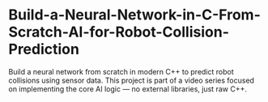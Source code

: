 # Build-a-Neural-Network-in-C-From-Scratch-AI-for-Robot-Collision-Prediction
Build a neural network from scratch in modern C++ to predict robot collisions using sensor data. This project is part of a video series focused on implementing the core AI logic — no external libraries, just raw C++.
